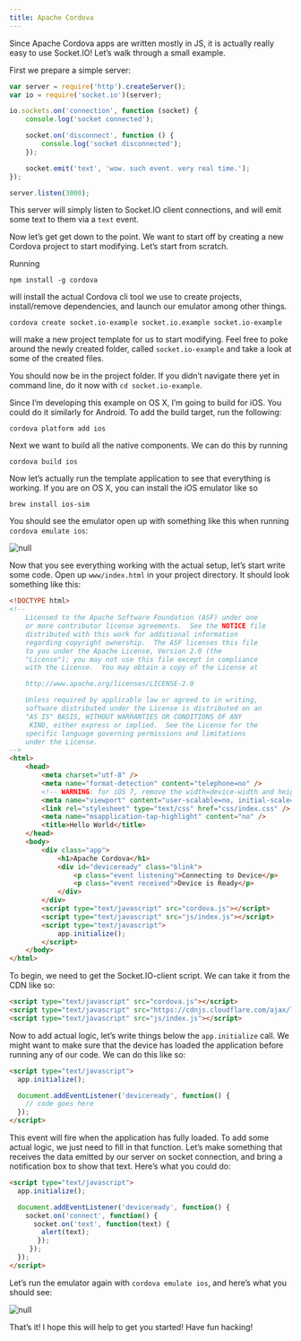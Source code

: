 ```yaml
---
title: Apache Cordova
---
```


Since Apache Cordova apps are written mostly in JS, it is actually really easy to use Socket.IO! Let&#8217;s walk through a small example.

First we prepare a simple server:

```js
var server = require('http').createServer();
var io = require('socket.io')(server);

io.sockets.on('connection', function (socket) {
    console.log('socket connected');

    socket.on('disconnect', function () {
        console.log('socket disconnected');
    });

    socket.emit('text', 'wow. such event. very real time.');
});

server.listen(3000);
```

This server will simply listen to Socket.IO client connections, and will emit some text to them via a `text` event.

Now let&#8217;s get get down to the point. We want to start off by creating a new Cordova project to start modifying. Let&#8217;s start from scratch.

Running

```
npm install -g cordova
```

will install the actual Cordova cli tool we use to create projects, install/remove dependencies, and launch our emulator among other things.

```
cordova create socket.io-example socket.io.example socket.io-example
```

will make a new project template for us to start modifying. Feel free to poke around the newly created folder, called `socket.io-example` and take a look at some of the created files.

You should now be in the project folder. If you didn&#8217;t navigate there yet in command line, do it now with `cd socket.io-example`.

Since I&#8217;m developing this example on OS X, I&#8217;m going to build for iOS. You could do it similarly for Android. To add the build target, run the following:

```
cordova platform add ios
```

Next we want to build all the native components. We can do this by running

```
cordova build ios
```

Now let&#8217;s actually run the template application to see that everything is working. If you are on OS X, you can install the iOS emulator like so

```
brew install ios-sim
```

You should see the emulator open up with something like this when running `cordova emulate ios`:

<img src="https://cloudup.com/cKoYEzCeKKY+" alt="null" />

Now that you see everything working with the actual setup, let&#8217;s start write some code. Open up `www/index.html` in your project directory. It should look something like this:

```html
<!DOCTYPE html>
<!--
    Licensed to the Apache Software Foundation (ASF) under one
    or more contributor license agreements.  See the NOTICE file
    distributed with this work for additional information
    regarding copyright ownership.  The ASF licenses this file
    to you under the Apache License, Version 2.0 (the
    "License"); you may not use this file except in compliance
    with the License.  You may obtain a copy of the License at

    http://www.apache.org/licenses/LICENSE-2.0

    Unless required by applicable law or agreed to in writing,
    software distributed under the License is distributed on an
    "AS IS" BASIS, WITHOUT WARRANTIES OR CONDITIONS OF ANY
     KIND, either express or implied.  See the License for the
    specific language governing permissions and limitations
    under the License.
-->
<html>
    <head>
        <meta charset="utf-8" />
        <meta name="format-detection" content="telephone=no" />
        <!-- WARNING: for iOS 7, remove the width=device-width and height=device-height attributes. See https://issues.apache.org/jira/browse/CB-4323 -->
        <meta name="viewport" content="user-scalable=no, initial-scale=1, maximum-scale=1, minimum-scale=1, width=device-width, height=device-height, target-densitydpi=device-dpi" />
        <link rel="stylesheet" type="text/css" href="css/index.css" />
        <meta name="msapplication-tap-highlight" content="no" />
        <title>Hello World</title>
    </head>
    <body>
        <div class="app">
            <h1>Apache Cordova</h1>
            <div id="deviceready" class="blink">
                <p class="event listening">Connecting to Device</p>
                <p class="event received">Device is Ready</p>
            </div>
        </div>
        <script type="text/javascript" src="cordova.js"></script>
        <script type="text/javascript" src="js/index.js"></script>
        <script type="text/javascript">
            app.initialize();
        </script>
    </body>
</html>
```

To begin, we need to get the Socket.IO-client script. We can take it from the CDN like so:

```html
<script type="text/javascript" src="cordova.js"></script>
<script type="text/javascript" src="https://cdnjs.cloudflare.com/ajax/libs/socket.io/2.2.0/socket.io.js"></script>
<script type="text/javascript" src="js/index.js"></script>
```

Now to add actual logic, let&#8217;s write things below the `app.initialize` call. We might want to make sure that the device has loaded the application before running any of our code. We can do this like so:

```html
<script type="text/javascript">
  app.initialize();

  document.addEventListener('deviceready', function() {
    // code goes here
  });
</script>
```

This event will fire when the application has fully loaded. To add some actual logic, we just need to fill in that function. Let&#8217;s make something that receives the data emitted by our server on socket connection, and bring a notification box to show that text. Here&#8217;s what you could do:

```html
<script type="text/javascript">
  app.initialize();

  document.addEventListener('deviceready', function() {
    socket.on('connect', function() {
      socket.on('text', function(text) {
        alert(text);
       });
     });
  });
</script>
```

Let&#8217;s run the emulator again with `cordova emulate ios`, and here&#8217;s what you should see:

<img src="https://cloudup.com/cuIaVMrmcyP+" alt="null" />

That&#8217;s it! I hope this will help to get you started! Have fun hacking!
